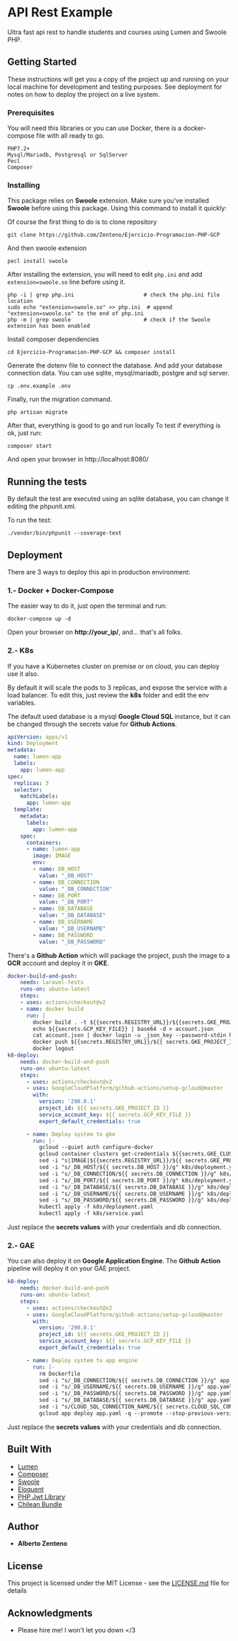 # API Rest Example

Ultra fast api rest to handle students and courses using Lumen and Swoole PHP.

## Getting Started

These instructions will get you a copy of the project up and running on your local machine for development and testing purposes. See deployment for notes on how to deploy the project on a live system.


### Prerequisites

You will need this libraries or you can use Docker, there is a docker-compose file with all ready to go.

```
PHP7.2+
Mysql/Mariadb, Postgresql or SqlServer
Pecl
Composer
```

### Installing

This package relies on **Swoole** extension. Make sure you've installed **Swoole** before using this package. Using this command to install it quickly:

Of course the first thing to do is to clone repository

```
git clone https://github.com/Zenteno/Ejercicio-Programacion-PHP-GCP
```
And then swoole extension

```
pecl install swoole
```

After installing the extension, you will need to edit `php.ini` and add `extension=swoole.so` line before using it.

```
php -i | grep php.ini                      # check the php.ini file location
sudo echo "extension=swoole.so" >> php.ini  # append "extension=swoole.so" to the end of php.ini
php -m | grep swoole                       # check if the Swoole extension has been enabled

```
Install composer dependencies

```
cd Ejercicio-Programacion-PHP-GCP && composer install
```

Generate the dotenv file to connect the database. And add your database connection data. You can use sqlite, mysql/mariadb, postgre and sql server.

```
cp .env.example .env
```
Finally, run the migration command.
```
php artisan migrate
```
After that, everything is good to go and run locally
To test if everything is ok, just run:

```
composer start
```

And open your browser in http://localhost:8080/

## Running the tests

By default the test are executed using an sqlite database, you can change it editing the phpunit.xml.

To run the test:

```
./vendor/bin/phpunit --coverage-text
```

## Deployment

There are 3 ways to deploy this api in production environment:

### 1.- Docker + Docker-Compose ###

The easier way to do it, just open the terminal and run:

```
docker-compose up -d
```
Open your browser on **http://your_ip/**, and... that's all folks.

### 2.- K8s ###

If you have a Kubernetes cluster on premise or on cloud, you can deploy use it also.

By default it will scale the pods to 3 replicas, and expose the service with a load balancer. To edit this, just review the **k8s** folder and edit the env variables.

The default used database is a mysql **Google Cloud SQL** instance, but it can be changed through the secrets value for **Github Actions**.

```yaml
apiVersion: apps/v1
kind: Deployment
metadata:
  name: lumen-app
  labels:
    app: lumen-app
spec:
  replicas: 3
  selector:
    matchLabels:
      app: lumen-app
  template:
    metadata:
      labels:
        app: lumen-app
    spec:
      containers:
      - name: lumen-app
        image: IMAGE
        env:
        - name: DB_HOST
          value: "_DB_HOST"
        - name: DB_CONNECTION
          value: "_DB_CONNECTION"
        - name: DB_PORT
          value: "_DB_PORT"
        - name: DB_DATABASE
          value: "_DB_DATABASE"
        - name: DB_USERNAME
          value: "_DB_USERNAME"
        - name: DB_PASSWORD
          value: "_DB_PASSWORD"
```

There's a **Github Action** which will package the project, push the image to a **GCR** account and deploy it in **GKE**.

```yaml
docker-build-and-push:
    needs: laravel-tests
    runs-on: ubuntu-latest
    steps:
    - uses: actions/checkout@v2
    - name: docker build
      run: |
        docker build . -t ${{secrets.REGISTRY_URL}}/${{secrets.GKE_PROJECT_ID }}/${{secrets.DOCKER_IMAGE_NAME}}:${GITHUB_SHA::8} -t ${{secrets.REGISTRY_URL}}/${{ secrets.GKE_PROJECT_ID }}/${{secrets.DOCKER_IMAGE_NAME}}:latest
        echo ${{secrets.GCP_KEY_FILE}} | base64 -d > account.json
        cat account.json | docker login -u _json_key --password-stdin https://${{secrets.REGISTRY_URL}}
        docker push ${{secrets.REGISTRY_URL}}/${{ secrets.GKE_PROJECT_ID }}/${{secrets.DOCKER_IMAGE_NAME}}
        docker logout
k8-deploy:
    needs: docker-build-and-push
    runs-on: ubuntu-latest
    steps:
      - uses: actions/checkout@v2
      - uses: GoogleCloudPlatform/github-actions/setup-gcloud@master
        with:
          version: '290.0.1'
          project_id: ${{ secrets.GKE_PROJECT_ID }}
          service_account_key: ${{ secrets.GCP_KEY_FILE }}
          export_default_credentials: true

      - name: Deploy system to gke
        run: |-
          gcloud --quiet auth configure-docker
          gcloud container clusters get-credentials ${{secrets.GKE_CLUSTER_ID}} --zone ${{secrets.GKE_ZONE}} --project ${{ secrets.GKE_PROJECT_ID }}
          sed -i "s|IMAGE|${{secrets.REGISTRY_URL}}/${{ secrets.GKE_PROJECT_ID }}/${{secrets.DOCKER_IMAGE_NAME}}:${GITHUB_SHA::8}|g" k8s/deployment.yaml
          sed -i "s/_DB_HOST/${{ secrets.DB_HOST }}/g" k8s/deployment.yaml
          sed -i "s/_DB_CONNECTION/${{ secrets.DB_CONNECTION }}/g" k8s/deployment.yaml
          sed -i "s/_DB_PORT/${{ secrets.DB_PORT }}/g" k8s/deployment.yaml
          sed -i "s/_DB_DATABASE/${{ secrets.DB_DATABASE }}/g" k8s/deployment.yaml
          sed -i "s/_DB_USERNAME/${{ secrets.DB_USERNAME }}/g" k8s/deployment.yaml
          sed -i "s/_DB_PASSWORD/${{ secrets.DB_PASSWORD }}/g" k8s/deployment.yaml
          kubectl apply -f k8s/deployment.yaml
          kubectl apply -f k8s/service.yaml
```

Just replace the **secrets values** with your credentials and db connection.

### 2.- GAE ###
You can also deploy it on **Google Application Engine**. The **Github Action** pipeline will deploy it on your GAE project.


```yaml
k8-deploy:
    needs: docker-build-and-push
    runs-on: ubuntu-latest
    steps:
      - uses: actions/checkout@v2
      - uses: GoogleCloudPlatform/github-actions/setup-gcloud@master
        with:
          version: '290.0.1'
          project_id: ${{ secrets.GKE_PROJECT_ID }}
          service_account_key: ${{ secrets.GCP_KEY_FILE }}
          export_default_credentials: true

      - name: Deploy system to app engine
        run: |-
          rm Dockerfile
          sed -i "s/_DB_CONNECTION/${{ secrets.DB_CONNECTION }}/g" app.yaml
          sed -i "s/_DB_USERNAME/${{ secrets.DB_USERNAME }}/g" app.yaml
          sed -i "s/_DB_PASSWORD/${{ secrets.DB_PASSWORD }}/g" app.yaml
          sed -i "s/_DB_DATABASE/${{ secrets.DB_DATABASE }}/g" app.yaml
          sed -i "s/CLOUD_SQL_CONNECTION_NAME/${{ secrets.CLOUD_SQL_CONNECTION_NAME }}/g" app.yaml
          gcloud app deploy app.yaml -q --promote --stop-previous-version
```

Just replace the **secrets values** with your credentials and db connection.

## Built With

* [Lumen](https://lumen.laravel.com/) 
* [Composer](https://getcomposer.org/)
* [Swoole](https://www.swoole.co.uk/)
* [Eloquent](https://laravel.com/docs/master/eloquent)
* [PHP Jwt Library](https://github.com/lcobucci/jwt)
* [Chilean Bundle](https://github.com/freshworkstudio/ChileanBundle)

## Author

* **Alberto Zenteno**

## License

This project is licensed under the MIT License - see the [LICENSE.md](LICENSE.md) file for details

## Acknowledgments

* Please hire me! I won't let you down </3

